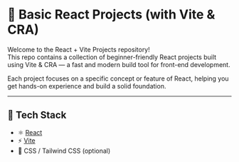 # 🚀 Basic React Projects (with Vite & CRA)

Welcome to the React + Vite Projects repository!  
This repo contains a collection of beginner-friendly React projects built using Vite & CRA — a fast and modern build tool for front-end development.

Each project focuses on a specific concept or feature of React, helping you get hands-on experience and build a solid foundation.

---

## 🧱 Tech Stack

- ⚛️ [React](https://reactjs.org/)
- ⚡ [Vite](https://vitejs.dev/)
- 🎨 CSS / Tailwind CSS (optional)
